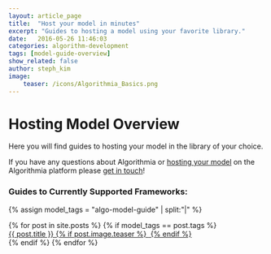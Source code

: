 ```yaml
---
layout: article_page
title:  "Host your model in minutes"
excerpt: "Guides to hosting a model using your favorite library."
date:   2016-05-26 11:46:03
categories: algorithm-development
tags: [model-guide-overview]
show_related: false
author: steph_kim
image:
    teaser: /icons/Algorithmia_Basics.png
---
```


# Hosting Model Overview

Here you will find guides to hosting your model in the library of your choice.

If you have any questions about Algorithmia or <a href="http://blog.algorithmia.com/2016/05/how-we-hosted-our-model-as-a-microservice/">hosting your model</a> on the Algorithmia platform please <a href="mailto:support@algorithmia.com">get in touch</a>!


### Guides to Currently Supported Frameworks:
{% assign model_tags = "algo-model-guide" | split:"|" %}
<div>
  {% for post in site.posts %}
  	{% if model_tags == post.tags %}
  		<div class="tile-guides">
	      	<a  href="{{ post.url }}">{{ post.title }}
	      	{% if post.image.teaser %}
	  			<img  src="{{ site.url }}/images/{{ post.image.teaser }}" alt="" itemprop="image">
			{% endif %}
			</a>
		</div>
	{% endif %}
  {% endfor %}
</div>